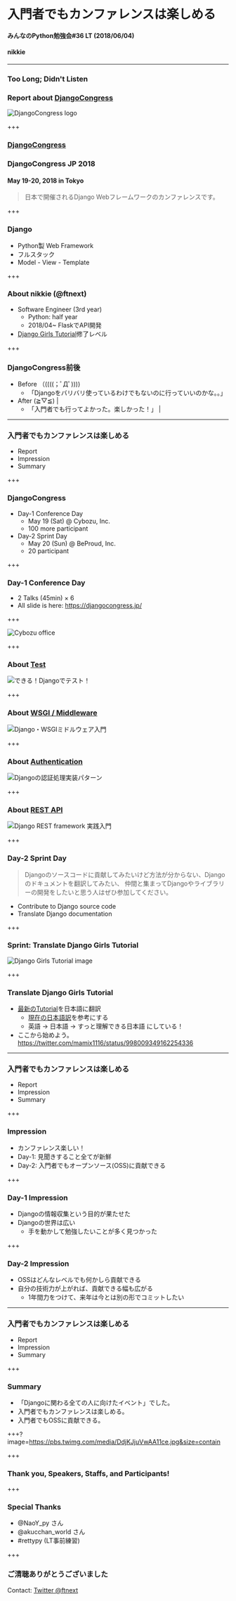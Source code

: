 # 入門者でもカンファレンスは楽しめる
#### みんなのPython勉強会#36 LT (2018/06/04)
#### nikkie

---

### Too Long; Didn't Listen

### Report about [DjangoCongress](https://djangocongress.jp/)

![DjangoCongress logo](https://djangocongress.jp/assets/img/djangocongress_logo.png)

+++

### [DjangoCongress](https://djangocongress.jp/)

### DjangoCongress JP 2018
#### May 19-20, 2018 in Tokyo

> 日本で開催されるDjango Webフレームワークのカンファレンスです。

+++

### Django

- Python製 Web Framework
- フルスタック
- Model - View - Template

+++

### About nikkie (@ftnext)

- Software Engineer (3rd year)
  - Python: half year
  - 2018/04~ FlaskでAPI開発
- [Django Girls Tutorial](https://djangogirlsjapan.gitbooks.io/workshop_tutorialjp/content/)修了レベル

+++

### DjangoCongress前後

- Before （((((；ﾟДﾟ))))
  - 「Djangoをバリバリ使っているわけでもないのに行っていいのかな。。」
- After (≧▽≦) |
  - 「入門者でも行ってよかった。楽しかった！」 |

---

### 入門者でもカンファレンスは楽しめる

- <span class="red-char">Report</span>
- Impression
- Summary

+++

### DjangoCongress

- Day-1 Conference Day
  - May 19 (Sat) @ Cybozu, Inc.
  - 100 more participant
- Day-2 Sprint Day
  - May 20 (Sun) @ BeProud, Inc.
  - 20 participant

+++

### Day-1 Conference Day

- 2 Talks (45min) × 6
- All slide is here: https://djangocongress.jp/

+++

![Cybozu office](https://djangocongress.jp/assets/img/bg_cybozu.jpg)

+++

### About [Test](https://tell-k.github.io/djangocongressjp2018/#1)

![できる！Djangoでテスト！](stapy_June_django_congress/assets/test-talk-slide.png)

+++

### About [WSGI / Middleware](https://speakerdeck.com/thinkami/django-congress-jp-2018-talk)

![Django・WSGIミドルウェア入門](stapy_June_django_congress/assets/middleware-talk-slide.png)

+++

### About [Authentication](http://nwpct1.hatenablog.com/entry/django-auth-patterns)

![Djangoの認証処理実装パターン](stapy_June_django_congress/assets/authentication-talk-slide.png)

+++

### About [REST API](https://slideship.com/users/@massa142/presentations/2018/05/RjVo67zy1JyQiYqe3GgpLB/)

![Django REST framework 実践入門](stapy_June_django_congress/assets/restapi-talk-slide.png)

+++

### Day-2 Sprint Day

> Djangoのソースコードに貢献してみたいけど方法が分からない、Djangoのドキュメントを翻訳してみたい、 仲間と集まってDjangoやライブラリーの開発をしたいと思う人はぜひ参加してください。

- Contribute to Django source code
- Translate Django documentation

+++

### Sprint: Translate Django Girls Tutorial

![Django Girls Tutorial image](https://djangogirlsjapan.gitbooks.io/workshop_tutorialjp/content/images/application.png)

+++

### Translate Django Girls Tutorial

- [最新のTutorial](https://tutorial.djangogirls.org/en/)を日本語に翻訳
  - [現在の日本語訳](https://djangogirlsjapan.gitbooks.io/workshop_tutorialjp/content/)を参考にする
  - 英語 -> 日本語 -> すっと理解できる日本語 にしている！
- ここから始めよう。 https://twitter.com/mamix1116/status/998009349162254336

---

### 入門者でもカンファレンスは楽しめる

- Report
- <span class="red-char">Impression</span>
- Summary

+++

### Impression

- カンファレンス楽しい！
- Day-1: 見聞きすること全てが新鮮
- Day-2: 入門者でもオープンソース(OSS)に貢献できる

+++

### Day-1 Impression

- Djangoの情報収集という目的が果たせた
- Djangoの世界は広い
  - 手を動かして勉強したいことが多く見つかった

+++

### Day-2 Impression

- OSSはどんなレベルでも何かしら貢献できる
- 自分の技術力が上がれば、貢献できる幅も広がる
  - 1年間力をつけて、来年は今とは別の形でコミットしたい

---

### 入門者でもカンファレンスは楽しめる

- Report
- Impression
- <span class="red-char">Summary</span>

+++

### Summary

- 「Djangoに関わる全ての人に向けたイベント」でした。
- 入門者でもカンファレンスは楽しめる。
- 入門者でもOSSに貢献できる。

+++?image=https://pbs.twimg.com/media/DdjKJjuVwAA11ce.jpg&size=contain

+++

### Thank you, Speakers, Staffs, and Participants!

+++

### Special Thanks

- @NaoY_py さん
- @akucchan_world さん
- #rettypy (LT事前練習)

+++

### ご清聴ありがとうございました

Contact: [Twitter @ftnext](https://twitter.com/ftnext)
